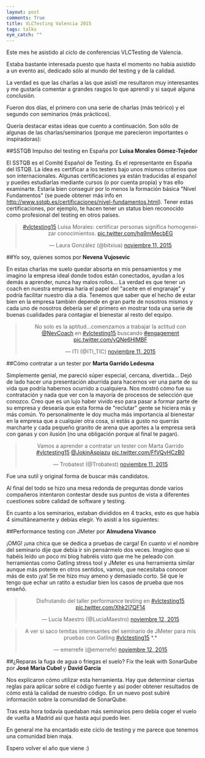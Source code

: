 ```yaml
---
layout: post
comments: True
title: VLCTesting Valencia 2015
tags: talks 
eye_catch: ""
---
```


Este mes he asistido al ciclo de conferencias VLCTesting de Valencia.

Estaba bastante interesada puesto que hasta el momento no había asistido a un evento así, dedicado sólo al mundo del testing y de la calidad.

La verdad es que las charlas a las que asistí me resultaron muy interesantes y me gustaría comentar a grandes rasgos lo que aprendí y si saqué alguna conclusión.

Fueron dos días, el primero con una serie de charlas (más teórico) y el segundo con seminarios (más prácticos).

Quería destacar estas ideas que cuento a continuación. 
Son sólo de algunas de las charlas/seminarios (porque me parecieron importantes o inspiradoras):

##SSTQB Impulso del testing en España 
por **Luisa Morales Gómez-Tejedor**

El SSTQB es el Comité Español de Testing. Es el representante en España del ISTQB. La idea es certificar a los testers bajo unos mismos criterios que son internacionales. Algunas certificaciones ya están traducidas al español y puedes estudiarlas mediante cursos (o por cuenta propia) y tras ello examinarte. Estaría bien conseguir por lo menos la formación básica "Nivel Fundamentos" (se puede obtener más info en http://www.sstqb.es/certificaciones/nivel-fundamentos.html).
Tener estas certificaciones, por ejemplo, te hacen tener un status bien reconocido como profesional del testing en otros países. 

<center><blockquote class="twitter-tweet" lang="es"><p lang="es" dir="ltr"><a href="https://twitter.com/hashtag/vlctesting15?src=hash">#vlctesting15</a> Luisa Morales: certificar personas significa homogeneizar conocimientos. <a href="https://t.co/hq9mMecbEG">pic.twitter.com/hq9mMecbEG</a></p>&mdash; Laura González (@bitxiua) <a href="https://twitter.com/bitxiua/status/664370123948564480">noviembre 11, 2015</a></blockquote></center>
<script async src="//platform.twitter.com/widgets.js" charset="utf-8"></script>

##Yo soy, quienes somos 
por **Nevena Vujosevic**

En estas charlas me suelo quedar absorta en mis pensamientos y me imagino la empresa ideal donde todos están conectados, ayudan a los demás a aprender, nunca hay malos rollos... La verdad es que tener un coach en nuestra empresa haría el papel del "aceite en el engranaje" y podría facilitar nuestro día  a día.
Tenemos que saber que el hecho de estar bien en la empresa también depende en gran parte de nosotros mismos y cada uno de nosotros debería ser el primero en mostrar toda una serie de buenas cualidades para contagiar el bienestar al resto del equipo.

<center><blockquote class="twitter-tweet" lang="es"><p lang="es" dir="ltr">No solo es la aptitud...comenzamos a trabajar la actitud con <a href="https://twitter.com/NevCoach">@NevCoach</a> en <a href="https://twitter.com/hashtag/vlctesting15?src=hash">#vlctesting15</a> buscando <a href="https://twitter.com/hashtag/engagement?src=hash">#engagement</a> <a href="https://t.co/yQNe6HlMBF">pic.twitter.com/yQNe6HlMBF</a></p>&mdash; ITI (@ITI_TIC) <a href="https://twitter.com/ITI_TIC/status/664422068163842048">noviembre 11, 2015</a></blockquote></center>
<script async src="//platform.twitter.com/widgets.js" charset="utf-8"></script>

##Cómo contratar a un tester
por **Marta Garrido Ledesma**

Simplemente genial, me pareció súper especial, cercana, divertida... Dejó de lado hacer una presentación aburrida para hacernos ver una parte de su vida que podría habernos ocurrido a cualquiera. Nos mostró cómo fue su contratación y nada que ver con la mayoría de procesos de selección que conozco. Creo que es un lujo haber vivido eso para pasar a formar parte de su empresa y desearía que esta forma de "reclutar" gente se hiciera más y más común. Yo personalmente le doy mucha más importancia al bienestar en la empresa que a cualquier otra cosa, si estás a gusto no querrás marcharte y cada pequeño granito de arena que aportes a la empresa será con ganas y con ilusión (no una obligación porque al final te pagan).

<center><blockquote class="twitter-tweet" lang="es"><p lang="es" dir="ltr">Vamos a aprender a contratar un tester con Marta Garrido <a href="https://twitter.com/hashtag/vlctesting15?src=hash">#vlctesting15</a> <a href="https://twitter.com/JokinAspiazu">@JokinAspiazu</a> <a href="https://t.co/FfVQvHCzB0">pic.twitter.com/FfVQvHCzB0</a></p>&mdash; Trobatest (@Trobatest) <a href="https://twitter.com/Trobatest/status/664452592504864768">noviembre 11, 2015</a></blockquote></center>
<script async src="//platform.twitter.com/widgets.js" charset="utf-8"></script>
Fue una sutil y original forma de buscar más candidatos.

Al final del todo se hizo una mesa redonda de preguntas donde varios compañeros intentaron contestar desde sus puntos de vista a diferentes cuestiones sobre calidad  de software y testing.

En cuanto a los seminarios, estaban divididos en 4 tracks, esto es que había 4 simultáneamente y debías elegir. Yo asistí a los siguientes:

##Performance testing con JMeter
por **Almudena Vivanco**

¡OMG! ¡una chica que se dedica a pruebas de carga! En cuanto vi el nombre del seminario dije que debía ir sin pensármelo dos veces. Imagino que si habéis leído un poco mi blog habréis visto que me he peleado con herramientas como Gatling stress tool y JMeter es una herramienta similar aunque más potente en otros sentidos, vamos, que necesitaba conocer  más de esto ¡ya!
Se me hizo muy ameno y demasiado corto. Sé que le tengo que echar un ratito a estudiar bien los casos de prueba que nos enseñó.

<center><blockquote class="twitter-tweet" lang="es"><p lang="es" dir="ltr">Disfrutando del taller performance testing en <a href="https://twitter.com/hashtag/vlctesting15?src=hash">#vlctesting15</a> <a href="https://t.co/Xhk2l7QF14">pic.twitter.com/Xhk2l7QF14</a></p>&mdash; Lucia Maestro (@LuciaMaestro) <a href="https://twitter.com/LuciaMaestro/status/664766950334210048">noviembre 12, 2015</a></blockquote></center>
<script async src="//platform.twitter.com/widgets.js" charset="utf-8"></script>

<center><blockquote class="twitter-tweet" lang="es"><p lang="es" dir="ltr">A ver si saco temitas interesantes del seminario de JMeter para mis pruebas con Gatling <a href="https://twitter.com/hashtag/vlctesting15?src=hash">#vlctesting15</a> *.*</p>&mdash; emerrefe (@emerrefe) <a href="https://twitter.com/emerrefe/status/664773962166099968">noviembre 12, 2015</a></blockquote></center>
<script async src="//platform.twitter.com/widgets.js" charset="utf-8"></script>

##¿Reparas la fuga de agua o friegas el suelo? Fix the leak with SonarQube 
por  **José Maria Cubel** y **David García**

Nos explicaron cómo utilizar esta herramienta. Hay que determinar ciertas reglas para aplicar sobre el código fuente y así
poder obtener resultados de cómo está la calidad de nuestro código.
En un nuevo post subiré información sobre la comunidad de SonarQube.


Tras esta hora todavía quedaban más seminarios pero debía coger el vuelo de vuelta a Madrid así que hasta aquí puedo leer.



En general me ha encantado este ciclo de testing y me parece que tenemos una comunidad bien maja.

Espero volver el año que viene :)
